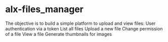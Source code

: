 # alx-files_manager
The objective is to build a simple platform to upload and view files:      User authentication via a token     List all files     Upload a new file     Change permission of a file     View a file     Generate thumbnails for images
